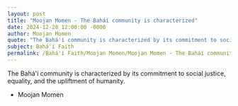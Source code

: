 ```yaml
---
layout: post
title: "Moojan Momen - The Baháí community is characterized"
date: 2024-12-28 12:00:00 -0000
author: Moojan Momen
quote: "The Bahá'í community is characterized by its commitment to social justice, equality, and the upliftment of humanity."
subject: Bahá'í Faith
permalink: /Bahá'í Faith/Moojan Momen/Moojan Momen - The Baháí community is characterized
---
```


The Bahá'í community is characterized by its commitment to social justice, equality, and the upliftment of humanity.

- Moojan Momen
